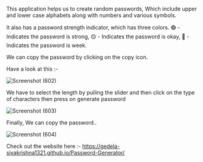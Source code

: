 This application helps us to create random passwords, Which include upper and lower case alphabets along with numbers and various symbols.

It also has a password strength indicator, which has three colors. 🟢 - Indicates the password is strong, 🟡 - Indicates the password is okay, 🔴 - Indicates the password is week.

We can copy the password by clicking on the copy icon.

Have a look at this :- 

![Screenshot (602)](https://github.com/Gedela-Sivakrishna1321/Password-Generator/assets/128217091/e6a75508-99e6-4cab-b592-6a7190ebce87)

We have to select the length by pulling the slider and then click on the type of characters then press on generate password

![Screenshot (603)](https://github.com/Gedela-Sivakrishna1321/Password-Generator/assets/128217091/6578853f-e52d-41c0-94a4-0e400a279271)

Finally, We can copy the password..

![Screenshot (604)](https://github.com/Gedela-Sivakrishna1321/Password-Generator/assets/128217091/3671e637-4327-4877-b324-e1e39ffa7894)

Check out the website here :- https://gedela-sivakrishna1321.github.io/Password-Generator/
